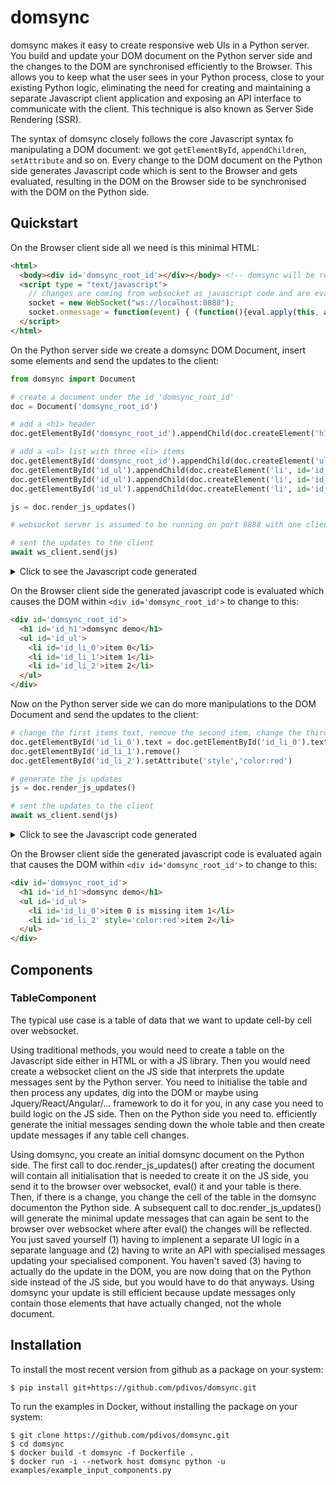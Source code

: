 # domsync

domsync makes it easy to create responsive web UIs in a Python server. You build and update your DOM document on the Python server side and the changes
to the DOM are synchronised efficiently to the Browser. This allows you to keep what the user sees in your Python process, close to your
existing Python logic, eliminating the need for creating and maintaining a separate Javascript client application and exposing an API
interface to communicate with the client. This technique is also known as Server Side Rendering (SSR).

The syntax of domsync closely follows the core Javascript syntax fo manipulating a DOM document: we got ```getElementById```, ```appendChildren```, ```setAttribute``` and so on.
Every change to the DOM document on the Python side generates Javascript code which is sent to the Browser and gets evaluated, resulting in the DOM on the Browser side
to be synchronised with the DOM on the Python side.

## Quickstart

On the Browser client side all we need is this minimal HTML:
```html
<html>
  <body><div id='domsync_root_id'></div></body> <!-- domsync will be rendered into this element -->
  <script type = "text/javascript">
    // changes are coming from websocket as javascript code and are eval'ed here to be applied
    socket = new WebSocket("ws://localhost:8888");
    socket.onmessage = function(event) { (function(){eval.apply(this, arguments);}(event.data)); };
  </script>
</html>
```

On the Python server side we create a domsync DOM Document, insert some elements and send the updates to the client:
```Python
from domsync import Document

# create a document under the id 'domsync_root_id'
doc = Document('domsync_root_id')

# add a <h1> header
doc.getElementById('domsync_root_id').appendChild(doc.createElement('h1', text='domsync demo'))

# add a <ul> list with three <li> items
doc.getElementById('domsync_root_id').appendChild(doc.createElement('ul', id='id_ul'))
doc.getElementById('id_ul').appendChild(doc.createElement('li', id='id_li_0', text='item 0'))
doc.getElementById('id_ul').appendChild(doc.createElement('li', id='id_li_1', text='item 1'))
doc.getElementById('id_ul').appendChild(doc.createElement('li', id='id_li_2', text='item 2'))    

js = doc.render_js_updates()

# websocket server is assumed to be running on port 8888 with one client connected

# sent the updates to the client
await ws_client.send(js)
```

<details>
  <summary>Click to see the Javascript code generated</summary>
  
```javascript
var __domsync__ = [];
__domsync__["domsync_root_id"] = document.getElementById("domsync_root_id");
el = document.createElement('h1');el.setAttribute('id', 'id_h1');__domsync__['id_h1'] = el;
__domsync__["id_h1"].text = "domsync demo";
__domsync__["domsync_root_id"].appendChild(__domsync__["id_h1"]);
el = document.createElement('ul');el.setAttribute('id', 'id_ul');__domsync__['id_ul'] = el;
__domsync__["domsync_root_id"].appendChild(__domsync__["id_ul"]);
el = document.createElement('li');el.setAttribute('id', 'id_li_0');__domsync__['id_li_0'] = el;
__domsync__["id_li_0"].text = "item 0";
__domsync__["id_ul"].appendChild(__domsync__["id_li_0"]);
el = document.createElement('li');el.setAttribute('id', 'id_li_1');__domsync__['id_li_1'] = el;
__domsync__["id_li_1"].text = "item 1";
__domsync__["id_ul"].appendChild(__domsync__["id_li_1"]);
el = document.createElement('li');el.setAttribute('id', 'id_li_2');__domsync__['id_li_2'] = el;
__domsync__["id_li_2"].text = "item 2";
__domsync__["id_ul"].appendChild(__domsync__["id_li_2"]);
```
</details>

On the Browser client side the generated javascript code is evaluated which causes the DOM within ```<div id='domsync_root_id'>``` to change to this:

```html
<div id='domsync_root_id'>
  <h1 id='id_h1'>domsync demo</h1>
  <ul id='id_ul'>
    <li id='id_li_0'>item 0</li>
    <li id='id_li_1'>item 1</li>
    <li id='id_li_2'>item 2</li>
  </ul>
</div>
```

Now on the Python server side we can do more manipulations to the DOM Document and send the updates to the client:
```Python
# change the first items text, remove the second item, change the third items attribute
doc.getElementById('id_li_0').text = doc.getElementById('id_li_0').text + ' is missing item 1'
doc.getElementById('id_li_1').remove()
doc.getElementById('id_li_2').setAttribute('style','color:red')

# generate the js updates
js = doc.render_js_updates()

# sent the updates to the client
await ws_client.send(js)
```

<details>
  <summary>Click to see the Javascript code generated</summary>
  
```javascript
__domsync__["id_li_1"].remove();
__domsync__["id_li_0"].text = "item 0 is missing item 1";
__domsync__["id_li_2"].setAttribute("style","color:red");
```
</details>

On the Browser client side the generated javascript code is evaluated again that causes the DOM within ```<div id='domsync_root_id'>``` to change to this:

```html
<div id='domsync_root_id'>
  <h1 id='id_h1'>domsync demo</h1>
  <ul id='id_ul'>
    <li id='id_li_0'>item 0 is missing item 1</li>
    <li id='id_li_2' style='color:red'>item 2</li>
  </ul>
</div>
```

## Components

### TableComponent

The typical use case is a table of data that we want to update cell-by cell over websocket.

Using traditional methods, you would need to create a table on the Javascript side either in HTML or with a JS library.
Then you would need create a websocket client on the JS side that interprets the update messages sent by the Python server.
You need to initialise the table and then process any updates, dig into the DOM or maybe using Jquery/React/Angular/... framework
to do it for you, in any case you need to build logic on the JS side. Then on the Python side you need to.
efficiently generate the initial messages sending down the whole table and then create update messages if any table cell changes.

Using domsync, you create an initial domsync document on the Python side. The first call to doc.render_js_updates() after creating the document
will contain all initialisation that is needed to create it on the JS side, you send it to the browser over websocket, eval() it and your table is there.
Then, if there is a change, you change the cell of the table in the domsync documenton the Python side. A subsequent call to doc.render_js_updates()
will generate the minimal update messages that can again be sent to the browser over websocket where after eval() the changes will be reflected.
You just saved yourself (1) having to implenent a separate UI logic in a separate language and (2) having to write an API with specialised messages
updating your specialised component. You haven't saved (3) having to actually do the update in the DOM, you are now doing that on the Python side
instead of the JS side, but you would have to do that anyways. Using domsync your update is still efficient because update messages only 
contain those elements that have actually changed, not the whole document.

## Installation

To install the most recent version from github as a package on your system:

```console
$ pip install git+https://github.com/pdivos/domsync.git
```

To run the examples in Docker, without installing the package on your system:

```console
$ git clone https://github.com/pdivos/domsync.git
$ cd domsync
$ docker build -t domsync -f Dockerfile .
$ docker run -i --network host domsync python -u examples/example_input_components.py
```

